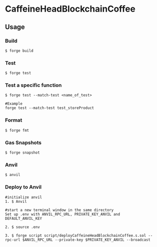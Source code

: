 # CaffeineHeadBlockchainCoffee

## Usage

### Build

```shell
$ forge build
```

### Test

```shell
$ forge test
```

### Test a specific function
```shell
$ forge test --match-test <name_of_test>

#Example
forge test --match-test test_storeProduct
```

### Format

```shell
$ forge fmt
```

### Gas Snapshots

```shell
$ forge snapshot
```

### Anvil

```shell
$ anvil
```

### Deploy to Anvil
```shell
#initialize anvil
1. $ Anvil

#start a new terminal window in the same directory 
Set up .env with ANVIL_RPC_URL, PRIVATE_KEY_ANVIL and DEFAULT_ANVIL_KEY

2. $ source .env

3. $ forge script script/deployCaffeineHeadBlockchainCoffee.s.sol --rpc-url $ANVIL_RPC_URL --private-key $PRIVATE_KEY_ANVIL --broadcast
```
